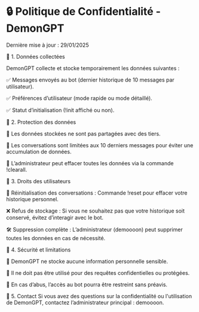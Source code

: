 # 🔒 Politique de Confidentialité - DemonGPT
Dernière mise à jour : 29/01/2025

🔹 1. Données collectées

DemonGPT collecte et stocke temporairement les données suivantes :

✅ Messages envoyés au bot (dernier historique de 10 messages par utilisateur).

✅ Préférences d’utilisateur (mode rapide ou mode détaillé).

✅ Statut d’initialisation (!init affiché ou non).

🔹 2. Protection des données

🔐 Les données stockées ne sont pas partagées avec des tiers.

🔐 Les conversations sont limitées aux 10 derniers messages pour éviter une accumulation de données.

🔐 L’administrateur peut effacer toutes les données via la commande !clearall.

🔹 3. Droits des utilisateurs

🔄 Réinitialisation des conversations : Commande !reset pour effacer votre historique personnel.

❌ Refus de stockage : Si vous ne souhaitez pas que votre historique soit conservé, évitez d’interagir avec le bot.

🛠 Suppression complète : L’administrateur (demoooon) peut supprimer toutes les données en cas de nécessité.

🔹 4. Sécurité et limitations

🚫 DemonGPT ne stocke aucune information personnelle sensible.

🚫 Il ne doit pas être utilisé pour des requêtes confidentielles ou protégées.

🚫 En cas d’abus, l’accès au bot pourra être restreint sans préavis.

🔹 5. Contact
Si vous avez des questions sur la confidentialité ou l'utilisation de DemonGPT, contactez l’administrateur principal : demoooon.

